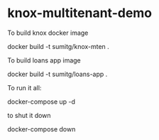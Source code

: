 # knox-multitenant-demo

To build knox docker image

docker build -t sumitg/knox-mten .

To build loans app image

docker build -t sumitg/loans-app .


To run it all:

docker-compose up -d

to shut it down

docker-compose down

